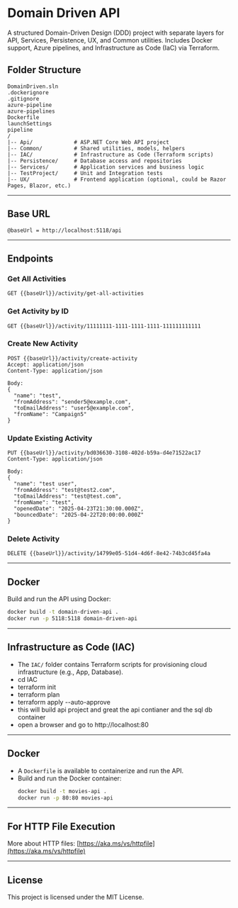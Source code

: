 
# Domain Driven API

A structured Domain-Driven Design (DDD) project with separate layers for API, Services, Persistence, UX, and Common utilities.
Includes Docker support, Azure pipelines, and Infrastructure as Code (IaC) via Terraform.

## Folder Structure
```
DomainDriven.sln
.dockerignore
.gitignore
azure-pipeline
azure-pipelines
Dockerfile
launchSettings
pipeline
/
|-- Api/             # ASP.NET Core Web API project
|-- Common/          # Shared utilities, models, helpers
|-- IAC/             # Infrastructure as Code (Terraform scripts)
|-- Persistence/     # Database access and repositories
|-- Services/        # Application services and business logic
|-- TestProject/     # Unit and Integration tests
|-- UX/              # Frontend application (optional, could be Razor Pages, Blazor, etc.)
```

---

## Base URL
```
@baseUrl = http://localhost:5118/api
```

---

## Endpoints

### Get All Activities
```http
GET {{baseUrl}}/activity/get-all-activities
```

### Get Activity by ID
```http
GET {{baseUrl}}/activity/11111111-1111-1111-1111-111111111111
```

### Create New Activity
```http
POST {{baseUrl}}/activity/create-activity
Accept: application/json
Content-Type: application/json

Body:
{
  "name": "test",
  "fromAddress": "sender5@example.com",
  "toEmailAddress": "user5@example.com",
  "fromName": "Campaign5"
}
```

### Update Existing Activity
```http
PUT {{baseUrl}}/activity/bd036630-3108-402d-b59a-d4e71522ac17
Content-Type: application/json

Body:
{
  "name": "test user",
  "fromAddress": "test@test2.com",
  "toEmailAddress": "test@test.com",
  "fromName": "test",
  "openedDate": "2025-04-23T21:30:00.000Z",
  "bouncedDate": "2025-04-22T20:00:00.000Z"
}
```

### Delete Activity
```http
DELETE {{baseUrl}}/activity/14799e05-51d4-4d6f-8e42-74b3cd45fa4a
```

---

## Docker
Build and run the API using Docker:

```bash
docker build -t domain-driven-api .
docker run -p 5118:5118 domain-driven-api
```

---

## Infrastructure as Code (IAC)
- The `IAC/` folder contains Terraform scripts for provisioning cloud infrastructure (e.g., App, Database).
- cd IAC
- terraform init
- terraform plan
- terraform apply --auto-approve
- this will build api project and great the api contianer and the sql db container
- open a browser and go to http://localhost:80 

---

## Docker
- A `Dockerfile` is available to containerize and run the API.
- Build and run the Docker container:
  ```bash
  docker build -t movies-api .
  docker run -p 80:80 movies-api
  ```

---
 

## For HTTP File Execution
More about HTTP files: [https://aka.ms/vs/httpfile](https://aka.ms/vs/httpfile)

---

## License
This project is licensed under the MIT License.
